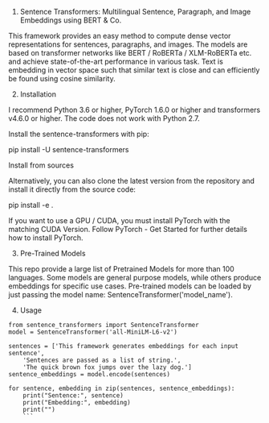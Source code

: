 1. Sentence Transformers: Multilingual Sentence, Paragraph, and Image Embeddings using BERT & Co.

This framework provides an easy method to compute dense vector representations for sentences, paragraphs, and images. The models are based on transformer networks like BERT / RoBERTa / XLM-RoBERTa etc. and achieve state-of-the-art performance in various task. Text is embedding in vector space such that similar text is close and can efficiently be found using cosine similarity.

2. Installation

I recommend Python 3.6 or higher, PyTorch 1.6.0 or higher and transformers v4.6.0 or higher. The code does not work with Python 2.7.

Install the sentence-transformers with pip:

pip install -U sentence-transformers

Install from sources

Alternatively, you can also clone the latest version from the repository and install it directly from the source code:

pip install -e .

If you want to use a GPU / CUDA, you must install PyTorch with the matching CUDA Version. Follow PyTorch - Get Started for further details how to install PyTorch.

3. Pre-Trained Models

This repo provide a large list of Pretrained Models for more than 100 languages. Some models are general purpose models, while others produce embeddings for specific use cases. Pre-trained models can be loaded by just passing the model name: SentenceTransformer('model_name').

4. Usage
```
from sentence_transformers import SentenceTransformer
model = SentenceTransformer('all-MiniLM-L6-v2')

sentences = ['This framework generates embeddings for each input sentence',
    'Sentences are passed as a list of string.', 
    'The quick brown fox jumps over the lazy dog.']
sentence_embeddings = model.encode(sentences)

for sentence, embedding in zip(sentences, sentence_embeddings):
    print("Sentence:", sentence)
    print("Embedding:", embedding)
    print("")
    ```
